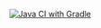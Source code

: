 [![Java CI with Gradle](https://github.com/boarduck13/SelenideHW/actions/workflows/gradle.yml/badge.svg)](https://github.com/boarduck13/SelenideHW/actions/workflows/gradle.yml)